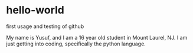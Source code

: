 # hello-world
first usage and testing of github

My name is Yusuf, and I am a 16 year old student in Mount Laurel, NJ. 
I am just getting into coding, specifically the python language.

